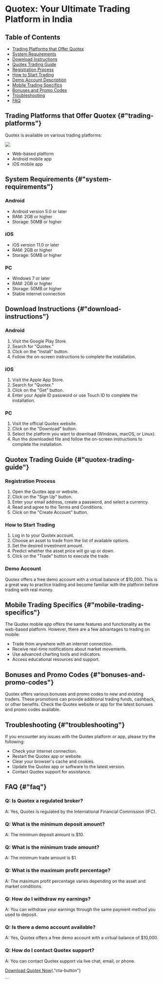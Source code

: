 # Quotex: Your Ultimate Trading Platform in India

## Table of Contents

-   [Trading Platforms that Offer Quotex](\%22#trading-platforms\%22)
-   [System Requirements](\%22#system-requirements\%22)
-   [Download Instructions](\%22#download-instructions\%22)
-   [Quotex Trading Guide](\%22#quotex-trading-guide\%22)
-   [Registration Process](\%22#registration-process\%22)
-   [How to Start Trading](\%22#how-to-start-trading\%22)
-   [Demo Account Description](\%22#demo-account\%22)
-   [Mobile Trading Specifics](\%22#mobile-trading-specifics\%22)
-   [Bonuses and Promo Codes](\%22#bonuses-and-promo-codes\%22)
-   [Troubleshooting](\%22#troubleshooting\%22)
-   [FAQ](\%22#faq\%22)

## Trading Platforms that Offer Quotex {#"trading-platforms"}

Quotex is available on various trading platforms:

[![](https://static.quotex.io/files/1_en/300_250.jpg)](https://traff.sbs/brokerqxsignupf)

-   Web-based platform
-   Android mobile app
-   iOS mobile app

## System Requirements {#"system-requirements"}

### Android

-   Android version 5.0 or later
-   RAM: 2GB or higher
-   Storage: 50MB or higher

### iOS

-   iOS version 11.0 or later
-   RAM: 2GB or higher
-   Storage: 50MB or higher

### PC

-   Windows 7 or later
-   RAM: 2GB or higher
-   Storage: 50MB or higher
-   Stable internet connection

## Download Instructions {#"download-instructions"}

### Android

1.  Visit the Google Play Store.
2.  Search for "Quotex."
3.  Click on the "Install" button.
4.  Follow the on-screen instructions to complete the installation.

### iOS

1.  Visit the Apple App Store.
2.  Search for "Quotex."
3.  Click on the "Get" button.
4.  Enter your Apple ID password or use Touch ID to complete the
    installation.

### PC

1.  Visit the official Quotex website.
2.  Click on the "Download" button.
3.  Select the platform you want to download (Windows, macOS, or Linux).
4.  Run the downloaded file and follow the on-screen instructions to
    complete the installation.

## Quotex Trading Guide {#"quotex-trading-guide"}

### Registration Process

1.  Open the Quotex app or website.
2.  Click on the "Sign Up" button.
3.  Enter your email address, create a password, and select a currency.
4.  Read and agree to the Terms and Conditions.
5.  Click on the "Create Account" button.

### How to Start Trading

1.  Log in to your Quotex account.
2.  Choose an asset to trade from the list of available options.
3.  Set the desired investment amount.
4.  Predict whether the asset price will go up or down.
5.  Click on the "Trade" button to execute the trade.

### Demo Account

Quotex offers a free demo account with a virtual balance of \$10,000.
This is a great way to practice trading and become familiar with the
platform before trading with real money.

## Mobile Trading Specifics {#"mobile-trading-specifics"}

The Quotex mobile app offers the same features and functionality as the
web-based platform. However, there are a few advantages to trading on
mobile:

-   Trade from anywhere with an internet connection.
-   Receive real-time notifications about market movements.
-   Use advanced charting tools and indicators.
-   Access educational resources and support.

## Bonuses and Promo Codes {#"bonuses-and-promo-codes"}

Quotex offers various bonuses and promo codes to new and existing
traders. These promotions can provide additional trading funds,
cashback, or other benefits. Check the Quotex website or app for the
latest bonuses and promo codes available.

## Troubleshooting {#"troubleshooting"}

If you encounter any issues with the Quotex platform or app, please try
the following:

-   Check your internet connection.
-   Restart the Quotex app or website.
-   Clear your browser\'s cache and cookies.
-   Update the Quotex app or software to the latest version.
-   Contact Quotex support for assistance.

## FAQ {#"faq"}

### Q: Is Quotex a regulated broker?

A: Yes, Quotex is regulated by the International Financial Commission
(IFC).

### Q: What is the minimum deposit amount?

A: The minimum deposit amount is \$10.

### Q: What is the minimum trade amount?

A: The minimum trade amount is \$1.

### Q: What is the maximum profit percentage?

A: The maximum profit percentage varies depending on the asset and
market conditions.

### Q: How do I withdraw my earnings?

A: You can withdraw your earnings through the same payment method you
used to deposit.

### Q: Is there a demo account available?

A: Yes, Quotex offers a free demo account with a virtual balance of
\$10,000.

### Q: How do I contact Quotex support?

A: You can contact Quotex support via live chat, email, or phone.

[Download Quotex
Now](\%22https://traff.sbs/quotexonelink\%22){."cta-button"}

\`\`\`

